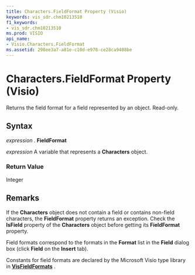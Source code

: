 ```yaml
---
title: Characters.FieldFormat Property (Visio)
keywords: vis_sdr.chm10213510
f1_keywords:
- vis_sdr.chm10213510
ms.prod: VISIO
api_name:
- Visio.Characters.FieldFormat
ms.assetid: 298ee3a7-a81e-c10d-e978-ce28ca9408be
---
```



# Characters.FieldFormat Property (Visio)

Returns the field format for a field represented by an object. Read-only.


## Syntax

 _expression_ . **FieldFormat**

 _expression_ A variable that represents a **Characters** object.


### Return Value

Integer


## Remarks

If the  **Characters** object does not contain a field or contains non-field characters, the **FieldFormat** property returns an exception. Check the **IsField** property of the **Characters** object before getting its **FieldFormat** property.

Field formats correspond to the formats in the  **Format** list in the **Field** dialog box (click **Field** on the **Insert** tab).

Constants for field formats are declared by the Microsoft Visio type library in  **[VisFieldFormats](visfieldformats-enumeration-visio.md)** .


